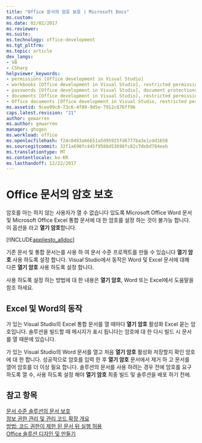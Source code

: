 ```yaml
---
title: "Office 문서의 암호 보호 | Microsoft Docs"
ms.custom: 
ms.date: 02/02/2017
ms.reviewer: 
ms.suite: 
ms.technology: office-development
ms.tgt_pltfrm: 
ms.topic: article
dev_langs:
- VB
- CSharp
helpviewer_keywords:
- permissions [Office development in Visual Studio]
- workbooks [Office development in Visual Studio], restricted permissions
- passwords [Office development in Visual Studio], document protections
- documents [Office development in Visual Studio], restricted permissions
- Office documents [Office development in Visual Studio, restricted permissions
ms.assetid: 9cee99c8-73c6-4f89-9d5e-7912c876ff96
caps.latest.revision: "21"
author: gewarren
ms.author: gewarren
manager: ghogen
ms.workload: office
ms.openlocfilehash: f24c0493a66651a5d95925fd6777ba3e1cdd1658
ms.sourcegitcommit: 32f1a690fc445f9586d53698fc82c7debd784eeb
ms.translationtype: MT
ms.contentlocale: ko-KR
ms.lasthandoff: 12/22/2017
---
```

# <a name="password-protection-on-office-documents"></a>Office 문서의 암호 보호
  암호를 아는 하지 않는 사용자가 열 수 없습니다 있도록 Microsoft Office Word 문서 및 Microsoft Office Excel 통합 문서에 대 한 암호를 설정 하는 것이 불가능 합니다. 이 옵션을 라고 **열기 암호**합니다.  
  
 [!INCLUDE[appliesto_alldoc](../vsto/includes/appliesto-alldoc-md.md)]  
  
 기존 문서 및 통합 문서는를 사용 하 여 문서 수준 프로젝트를 만들 수 있습니다 **열기 암호** 사용 하도록 설정 합니다. Visual Studio에서 동작은 Word 및 Excel 문서에 대해 다른 **열기 암호** 사용 하도록 설정 합니다.  
  
 사용 하도록 설정 하는 방법에 대 한 내용은 **열기 암호**, Word 또는 Excel에서 도움말을 참조 하세요.  
  
## <a name="behavior-of-excel-and-word"></a>Excel 및 Word의 동작  
 가 있는 Visual Studio의 Excel 통합 문서를 열 때마다 **열기 암호** 활성화 Excel 묻는 암호입니다. 솔루션을 빌드할 때 메시지가 표시 됩니다는 암호에 대 한 다시 빌드 시 문서를 열 때문에 있습니다.  
  
 가 있는 Visual Studio의 Word 문서를 열고 처음 **열기 암호** 활성화 저장할지 확인 암호에 대 한 합니다. 성공적으로 암호를 입력 한 후 **열기 암호** 문서에서 제거 하 고 문서를 열어 암호를 더 이상 필요 합니다. 솔루션의 문서를 사용 하려는 경우 전에 암호를 요구 하도록 열 수, 사용 하도록 설정 해야 **열기 암호** 최종 빌드 및 솔루션을 배포 하기 전에.  
  
## <a name="see-also"></a>참고 항목  
 [문서 수준 솔루션의 문서 보호](../vsto/document-protection-in-document-level-solutions.md)   
 [정보 권한 관리 및 관리 코드 확장 개요](../vsto/information-rights-management-and-managed-code-extensions-overview.md)   
 [방법: 코드 권한이 제한 된 문서 뒤 실행 허용](../vsto/how-to-permit-code-to-run-behind-documents-with-restricted-permissions.md)   
 [Office 솔루션 디자인 및 만들기](../vsto/designing-and-creating-office-solutions.md)  
  
  